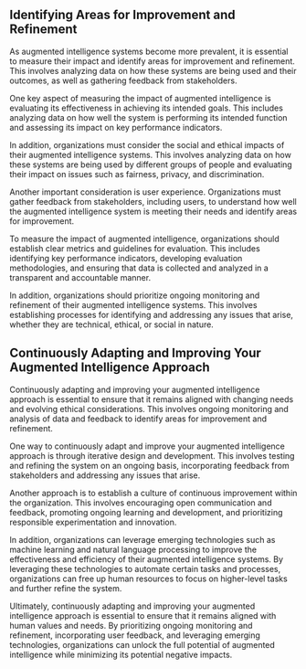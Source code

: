 
Identifying Areas for Improvement and Refinement
------------------------------------------------

As augmented intelligence systems become more prevalent, it is essential to measure their impact and identify areas for improvement and refinement. This involves analyzing data on how these systems are being used and their outcomes, as well as gathering feedback from stakeholders.

One key aspect of measuring the impact of augmented intelligence is evaluating its effectiveness in achieving its intended goals. This includes analyzing data on how well the system is performing its intended function and assessing its impact on key performance indicators.

In addition, organizations must consider the social and ethical impacts of their augmented intelligence systems. This involves analyzing data on how these systems are being used by different groups of people and evaluating their impact on issues such as fairness, privacy, and discrimination.

Another important consideration is user experience. Organizations must gather feedback from stakeholders, including users, to understand how well the augmented intelligence system is meeting their needs and identify areas for improvement.

To measure the impact of augmented intelligence, organizations should establish clear metrics and guidelines for evaluation. This includes identifying key performance indicators, developing evaluation methodologies, and ensuring that data is collected and analyzed in a transparent and accountable manner.

In addition, organizations should prioritize ongoing monitoring and refinement of their augmented intelligence systems. This involves establishing processes for identifying and addressing any issues that arise, whether they are technical, ethical, or social in nature.

Continuously Adapting and Improving Your Augmented Intelligence Approach
------------------------------------------------------------------------

Continuously adapting and improving your augmented intelligence approach is essential to ensure that it remains aligned with changing needs and evolving ethical considerations. This involves ongoing monitoring and analysis of data and feedback to identify areas for improvement and refinement.

One way to continuously adapt and improve your augmented intelligence approach is through iterative design and development. This involves testing and refining the system on an ongoing basis, incorporating feedback from stakeholders and addressing any issues that arise.

Another approach is to establish a culture of continuous improvement within the organization. This involves encouraging open communication and feedback, promoting ongoing learning and development, and prioritizing responsible experimentation and innovation.

In addition, organizations can leverage emerging technologies such as machine learning and natural language processing to improve the effectiveness and efficiency of their augmented intelligence systems. By leveraging these technologies to automate certain tasks and processes, organizations can free up human resources to focus on higher-level tasks and further refine the system.

Ultimately, continuously adapting and improving your augmented intelligence approach is essential to ensure that it remains aligned with human values and needs. By prioritizing ongoing monitoring and refinement, incorporating user feedback, and leveraging emerging technologies, organizations can unlock the full potential of augmented intelligence while minimizing its potential negative impacts.
